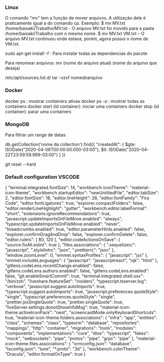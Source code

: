 ### Linux
O comando "mv" tem a função de mover arquivos. A utilização dele é praticamente igual  a do comando cp. Exemplo:
$ mv MV.txt /home/baixaki/Trabalho/MV.txt  - O arquivo MV.txt foi movido para a pasta /home/baixaki/Trabalho com o mesmo nome.
$ mv MV.txt  VM.txt – O arquivo MV.txt continuou onde estava, porém, agora possui o nome de VM.txt.

sudo apt-get install -f : Para instalar todas as dependencias do pacote

Para renomear arquivos: mv (nome do arquivo atual) (nome do arquivo que deseja)

/etc/apt/sources.list.d/
tar -vzxf nomedoarquivo


### Docker
docker ps : mostrar containers ativas
docker ps -a : mostrar todas as containers
docker start (id container): iniciar uma containers
docker stop (id container): parar uma containers

### MongoDB

Para filtrar um range de datas:

db.getCollection('nome da collection').find({ 
    "createdAt": {
        $gte: ISODate("2020-04-06T00:00:00.000-03:00"),
        $lt: ISODate("2020-04-22T23:59:59.999-03:00")
    }
})


git reset --hard

### Default configuration VSCODE

{
  "terminal.integrated.fontSize": 14,
  "workbench.iconTheme": "material-icon-theme",
  "workbench.startupEditor": "newUntitledFile",
  "editor.tabSize": 2,
  "editor.fontSize": 18,
  "editor.lineHeight": 26,
  "editor.fontFamily": "Fira Code",
  "editor.fontLigatures": true,
  "explorer.compactFolders": false,
  "editor.renderLineHighlight": "gutter",
  "workbench.editor.labelFormat": "short",
  "extensions.ignoreRecommendations": true,
  "javascript.updateImportsOnFileMove.enabled": "always",
  "typescript.updateImportsOnFileMove.enabled": "never",
  "breadcrumbs.enabled": true,
  "editor.parameterHints.enabled": false,
  "explorer.confirmDragAndDrop": false,
  "explorer.confirmDelete": false,
  "editor.rulers": [
    80,
    120
  ],
  "editor.codeActionsOnSave": {
    "source.fixAll.eslint": true
  },
  "files.associations": {
    ".sequelizerc": "javascript",
    ".stylelintrc": "json",
    ".prettierrc": "json"
  },
  "window.zoomLevel": 0,
  "emmet.syntaxProfiles": {
    "javascript": "jsx"
  },
  "emmet.includeLanguages": {
    "javascript": "javascriptreact",
    "njk": "html"
  },
  "gitlens.codeLens.recentChange.enabled": false,
  "gitlens.codeLens.authors.enabled": false,
  "gitlens.codeLens.enabled": false,
  "git.enableSmartCommit": true,
  "terminal.integrated.shell.osx": "/bin/zsh",
  "liveshare.featureSet": "insiders",
  "typescript.tsserver.log": "verbose",
  "javascript.suggest.autoImports": true,
  "typescript.suggest.autoImports": true,
  "javascript.preferences.quoteStyle": "single",
  "typescript.preferences.quoteStyle": "single",
  "prettier.jsxSingleQuote": true,
  "prettier.singleQuote": true,
  "liveServer.settings.donotShowInfoMsg": true,
  "material-icon-theme.activeIconPack": "nest",
  "screencastMode.onlyKeyboardShortcuts": true,
  "material-icon-theme.folders.associations": {
    "infra": "app",
    "entities": "class",
    "schemas": "class",
    "typeorm": "database",
    "repositories": "mappings",
    "http": "container",
    "migrations": "tools",
    "modules": "components",
    "implementations": "core",
    "dtos": "typescript",
    "fakes": "mock",
    "websockets": "pipe",
    "protos": "pipe",
    "grpc": "pipe"
  },
  "material-icon-theme.files.associations": {
    "ormconfig.json": "database",
    "tsconfig.json": "tune",
    "*.proto": "3d"
  },
  "workbench.colorTheme": "Dracula",
  "editor.formatOnType": true
}

